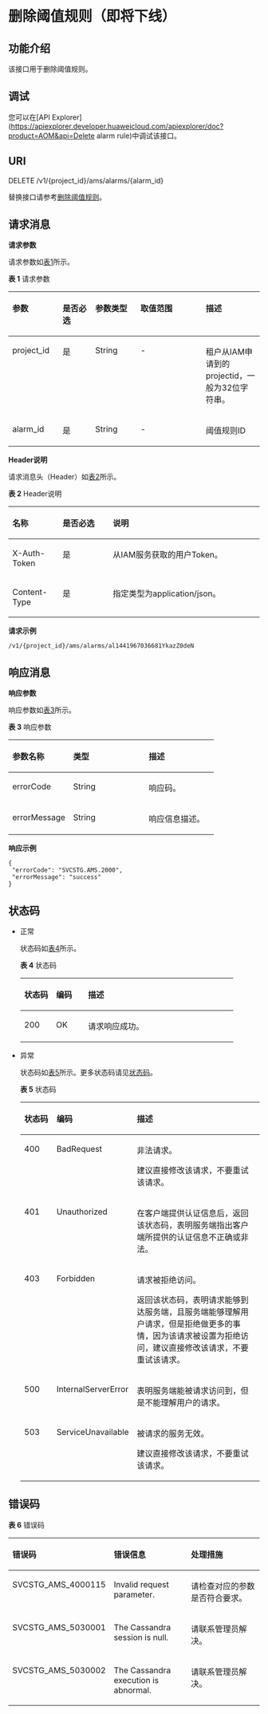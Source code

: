 # 删除阈值规则（即将下线）<a name="aom_04_0017"></a>

## 功能介绍<a name="zh-cn_topic_0096010433_section56222540"></a>

该接口用于删除阈值规则。

## 调试<a name="section946492717473"></a>

您可以在[API Explorer](https://apiexplorer.developer.huaweicloud.com/apiexplorer/doc?product=AOM&api=Delete alarm rule)中调试该接口。

## URI<a name="zh-cn_topic_0096010433_section36240817"></a>

DELETE /v1/\{project\_id\}/ams/alarms/\{alarm\_id\}

替换接口请参考[删除阈值规则](删除阈值规则.md)。

## 请求消息<a name="zh-cn_topic_0096010433_section57731898"></a>

**请求参数**

请求参数如[表1](#zh-cn_topic_0096010433_d0e3568)所示。

**表 1**  请求参数

<a name="zh-cn_topic_0096010433_d0e3568"></a>
<table><thead align="left"><tr id="zh-cn_topic_0096010433_row37419966"><th class="cellrowborder" valign="top" width="20%" id="mcps1.2.6.1.1"><p id="zh-cn_topic_0096010433_p11118435"><a name="zh-cn_topic_0096010433_p11118435"></a><a name="zh-cn_topic_0096010433_p11118435"></a>参数</p>
</th>
<th class="cellrowborder" valign="top" width="13%" id="mcps1.2.6.1.2"><p id="zh-cn_topic_0096010433_p28178065"><a name="zh-cn_topic_0096010433_p28178065"></a><a name="zh-cn_topic_0096010433_p28178065"></a>是否必选</p>
</th>
<th class="cellrowborder" valign="top" width="18%" id="mcps1.2.6.1.3"><p id="zh-cn_topic_0096010433_p721903"><a name="zh-cn_topic_0096010433_p721903"></a><a name="zh-cn_topic_0096010433_p721903"></a>参数类型</p>
</th>
<th class="cellrowborder" valign="top" width="26%" id="mcps1.2.6.1.4"><p id="zh-cn_topic_0096010433_p58474149"><a name="zh-cn_topic_0096010433_p58474149"></a><a name="zh-cn_topic_0096010433_p58474149"></a>取值范围</p>
</th>
<th class="cellrowborder" valign="top" width="23%" id="mcps1.2.6.1.5"><p id="zh-cn_topic_0096010433_p38785628"><a name="zh-cn_topic_0096010433_p38785628"></a><a name="zh-cn_topic_0096010433_p38785628"></a>描述</p>
</th>
</tr>
</thead>
<tbody><tr id="zh-cn_topic_0096010433_row54628155"><td class="cellrowborder" valign="top" width="20%" headers="mcps1.2.6.1.1 "><p id="zh-cn_topic_0096010433_p62804459"><a name="zh-cn_topic_0096010433_p62804459"></a><a name="zh-cn_topic_0096010433_p62804459"></a>project_id</p>
</td>
<td class="cellrowborder" valign="top" width="13%" headers="mcps1.2.6.1.2 "><p id="zh-cn_topic_0096010433_p53996436"><a name="zh-cn_topic_0096010433_p53996436"></a><a name="zh-cn_topic_0096010433_p53996436"></a>是</p>
</td>
<td class="cellrowborder" valign="top" width="18%" headers="mcps1.2.6.1.3 "><p id="p271952223215"><a name="p271952223215"></a><a name="p271952223215"></a>String</p>
</td>
<td class="cellrowborder" valign="top" width="26%" headers="mcps1.2.6.1.4 "><p id="zh-cn_topic_0096010433_p2924270"><a name="zh-cn_topic_0096010433_p2924270"></a><a name="zh-cn_topic_0096010433_p2924270"></a>-</p>
</td>
<td class="cellrowborder" valign="top" width="23%" headers="mcps1.2.6.1.5 "><p id="zh-cn_topic_0096010433_p35539312"><a name="zh-cn_topic_0096010433_p35539312"></a><a name="zh-cn_topic_0096010433_p35539312"></a>租户从IAM申请到的projectid，一般为32位字符串。</p>
</td>
</tr>
<tr id="zh-cn_topic_0096010433_row51418354"><td class="cellrowborder" valign="top" width="20%" headers="mcps1.2.6.1.1 "><p id="zh-cn_topic_0096010433_p4137184"><a name="zh-cn_topic_0096010433_p4137184"></a><a name="zh-cn_topic_0096010433_p4137184"></a>alarm_id</p>
</td>
<td class="cellrowborder" valign="top" width="13%" headers="mcps1.2.6.1.2 "><p id="zh-cn_topic_0096010433_p66676498"><a name="zh-cn_topic_0096010433_p66676498"></a><a name="zh-cn_topic_0096010433_p66676498"></a>是</p>
</td>
<td class="cellrowborder" valign="top" width="18%" headers="mcps1.2.6.1.3 "><p id="p18724152217320"><a name="p18724152217320"></a><a name="p18724152217320"></a>String</p>
</td>
<td class="cellrowborder" valign="top" width="26%" headers="mcps1.2.6.1.4 "><p id="zh-cn_topic_0096010433_p48932964"><a name="zh-cn_topic_0096010433_p48932964"></a><a name="zh-cn_topic_0096010433_p48932964"></a>-</p>
</td>
<td class="cellrowborder" valign="top" width="23%" headers="mcps1.2.6.1.5 "><p id="zh-cn_topic_0096010433_p4147156"><a name="zh-cn_topic_0096010433_p4147156"></a><a name="zh-cn_topic_0096010433_p4147156"></a>阈值规则ID</p>
</td>
</tr>
</tbody>
</table>

**Header说明**

请求消息头（Header）如[表2](#zh-cn_topic_0096010433_table17428844137)所示。

**表 2**  Header说明

<a name="zh-cn_topic_0096010433_table17428844137"></a>
<table><thead align="left"><tr id="zh-cn_topic_0096010433_row1542824171318"><th class="cellrowborder" valign="top" width="20%" id="mcps1.2.4.1.1"><p id="zh-cn_topic_0096010433_p18428241134"><a name="zh-cn_topic_0096010433_p18428241134"></a><a name="zh-cn_topic_0096010433_p18428241134"></a>名称</p>
</th>
<th class="cellrowborder" valign="top" width="20%" id="mcps1.2.4.1.2"><p id="zh-cn_topic_0096010433_p1142819412139"><a name="zh-cn_topic_0096010433_p1142819412139"></a><a name="zh-cn_topic_0096010433_p1142819412139"></a>是否必选</p>
</th>
<th class="cellrowborder" valign="top" width="60%" id="mcps1.2.4.1.3"><p id="zh-cn_topic_0096010433_p1742816441311"><a name="zh-cn_topic_0096010433_p1742816441311"></a><a name="zh-cn_topic_0096010433_p1742816441311"></a>说明</p>
</th>
</tr>
</thead>
<tbody><tr id="zh-cn_topic_0096010433_row1942834191319"><td class="cellrowborder" valign="top" width="20%" headers="mcps1.2.4.1.1 "><p id="zh-cn_topic_0096010433_p166451516193818"><a name="zh-cn_topic_0096010433_p166451516193818"></a><a name="zh-cn_topic_0096010433_p166451516193818"></a>X-Auth-Token</p>
</td>
<td class="cellrowborder" valign="top" width="20%" headers="mcps1.2.4.1.2 "><p id="zh-cn_topic_0096010433_p464591643812"><a name="zh-cn_topic_0096010433_p464591643812"></a><a name="zh-cn_topic_0096010433_p464591643812"></a>是</p>
</td>
<td class="cellrowborder" valign="top" width="60%" headers="mcps1.2.4.1.3 "><p id="zh-cn_topic_0096010433_p156451416173813"><a name="zh-cn_topic_0096010433_p156451416173813"></a><a name="zh-cn_topic_0096010433_p156451416173813"></a>从IAM服务获取的用户Token。</p>
</td>
</tr>
<tr id="zh-cn_topic_0096010433_row2428124181313"><td class="cellrowborder" valign="top" width="20%" headers="mcps1.2.4.1.1 "><p id="zh-cn_topic_0096010433_p464641619384"><a name="zh-cn_topic_0096010433_p464641619384"></a><a name="zh-cn_topic_0096010433_p464641619384"></a>Content-Type</p>
</td>
<td class="cellrowborder" valign="top" width="20%" headers="mcps1.2.4.1.2 "><p id="zh-cn_topic_0096010433_p464631663813"><a name="zh-cn_topic_0096010433_p464631663813"></a><a name="zh-cn_topic_0096010433_p464631663813"></a>是</p>
</td>
<td class="cellrowborder" valign="top" width="60%" headers="mcps1.2.4.1.3 "><p id="zh-cn_topic_0096010433_p1464691683810"><a name="zh-cn_topic_0096010433_p1464691683810"></a><a name="zh-cn_topic_0096010433_p1464691683810"></a>指定类型为application/json。</p>
</td>
</tr>
</tbody>
</table>

**请求示例**

```
/v1/{project_id}/ams/alarms/al1441967036681YkazZ0deN
```

## 响应消息<a name="zh-cn_topic_0096010433_section49825042"></a>

**响应参数**

响应参数如[表3](#zh-cn_topic_0096010433_d0e3648)所示。

**表 3**  响应参数

<a name="zh-cn_topic_0096010433_d0e3648"></a>
<table><thead align="left"><tr id="zh-cn_topic_0096010433_row43591827"><th class="cellrowborder" valign="top" width="29.592959295929592%" id="mcps1.2.4.1.1"><p id="zh-cn_topic_0096010433_p41277099"><a name="zh-cn_topic_0096010433_p41277099"></a><a name="zh-cn_topic_0096010433_p41277099"></a>参数名称</p>
</th>
<th class="cellrowborder" valign="top" width="36.733673367336735%" id="mcps1.2.4.1.2"><p id="zh-cn_topic_0096010433_p55110736"><a name="zh-cn_topic_0096010433_p55110736"></a><a name="zh-cn_topic_0096010433_p55110736"></a>类型</p>
</th>
<th class="cellrowborder" valign="top" width="33.673367336733676%" id="mcps1.2.4.1.3"><p id="zh-cn_topic_0096010433_p34784617"><a name="zh-cn_topic_0096010433_p34784617"></a><a name="zh-cn_topic_0096010433_p34784617"></a>描述</p>
</th>
</tr>
</thead>
<tbody><tr id="zh-cn_topic_0096010433_row66090591"><td class="cellrowborder" valign="top" width="29.592959295929592%" headers="mcps1.2.4.1.1 "><p id="zh-cn_topic_0096010433_p51737625"><a name="zh-cn_topic_0096010433_p51737625"></a><a name="zh-cn_topic_0096010433_p51737625"></a>errorCode</p>
</td>
<td class="cellrowborder" valign="top" width="36.733673367336735%" headers="mcps1.2.4.1.2 "><p id="p1853292663214"><a name="p1853292663214"></a><a name="p1853292663214"></a>String</p>
</td>
<td class="cellrowborder" valign="top" width="33.673367336733676%" headers="mcps1.2.4.1.3 "><p id="zh-cn_topic_0096010433_p13925371"><a name="zh-cn_topic_0096010433_p13925371"></a><a name="zh-cn_topic_0096010433_p13925371"></a>响应码。</p>
</td>
</tr>
<tr id="zh-cn_topic_0096010433_row58219475"><td class="cellrowborder" valign="top" width="29.592959295929592%" headers="mcps1.2.4.1.1 "><p id="zh-cn_topic_0096010433_p18157064"><a name="zh-cn_topic_0096010433_p18157064"></a><a name="zh-cn_topic_0096010433_p18157064"></a>errorMessage</p>
</td>
<td class="cellrowborder" valign="top" width="36.733673367336735%" headers="mcps1.2.4.1.2 "><p id="p05372026123218"><a name="p05372026123218"></a><a name="p05372026123218"></a>String</p>
</td>
<td class="cellrowborder" valign="top" width="33.673367336733676%" headers="mcps1.2.4.1.3 "><p id="zh-cn_topic_0096010433_p10268340"><a name="zh-cn_topic_0096010433_p10268340"></a><a name="zh-cn_topic_0096010433_p10268340"></a>响应信息描述。</p>
</td>
</tr>
</tbody>
</table>

**响应示例**

```
{  
 "errorCode": "SVCSTG.AMS.2000", 
 "errorMessage": "success" 
}
```

## 状态码<a name="zh-cn_topic_0096010433_section45772201"></a>

-   正常

    状态码如[表4](#zh-cn_topic_0096010433_table86491459125016)所示。

    **表 4**  状态码

    <a name="zh-cn_topic_0096010433_table86491459125016"></a>
    <table><thead align="left"><tr id="zh-cn_topic_0096010433_row58979846"><th class="cellrowborder" valign="top" width="15%" id="mcps1.2.4.1.1"><p id="zh-cn_topic_0096010433_p12638194"><a name="zh-cn_topic_0096010433_p12638194"></a><a name="zh-cn_topic_0096010433_p12638194"></a>状态码</p>
    </th>
    <th class="cellrowborder" valign="top" width="15%" id="mcps1.2.4.1.2"><p id="zh-cn_topic_0096010433_p18261589486"><a name="zh-cn_topic_0096010433_p18261589486"></a><a name="zh-cn_topic_0096010433_p18261589486"></a>编码</p>
    </th>
    <th class="cellrowborder" valign="top" width="70%" id="mcps1.2.4.1.3"><p id="zh-cn_topic_0096010433_p17060819"><a name="zh-cn_topic_0096010433_p17060819"></a><a name="zh-cn_topic_0096010433_p17060819"></a>描述</p>
    </th>
    </tr>
    </thead>
    <tbody><tr id="zh-cn_topic_0096010433_row39749137"><td class="cellrowborder" valign="top" width="15%" headers="mcps1.2.4.1.1 "><p id="zh-cn_topic_0096010433_p65563539"><a name="zh-cn_topic_0096010433_p65563539"></a><a name="zh-cn_topic_0096010433_p65563539"></a>200</p>
    </td>
    <td class="cellrowborder" valign="top" width="15%" headers="mcps1.2.4.1.2 "><p id="zh-cn_topic_0096010433_p115208125323"><a name="zh-cn_topic_0096010433_p115208125323"></a><a name="zh-cn_topic_0096010433_p115208125323"></a>OK</p>
    </td>
    <td class="cellrowborder" valign="top" width="70%" headers="mcps1.2.4.1.3 "><p id="zh-cn_topic_0096010433_p19579466497"><a name="zh-cn_topic_0096010433_p19579466497"></a><a name="zh-cn_topic_0096010433_p19579466497"></a>请求响应成功。</p>
    </td>
    </tr>
    </tbody>
    </table>


-   异常

    状态码如[表5](#zh-cn_topic_0096010433_table939134985614)所示。更多状态码请见[状态码](状态码.md)。

    **表 5**  状态码

    <a name="zh-cn_topic_0096010433_table939134985614"></a>
    <table><thead align="left"><tr id="zh-cn_topic_0096010433_row44141239"><th class="cellrowborder" valign="top" width="15%" id="mcps1.2.4.1.1"><p id="zh-cn_topic_0096010433_p18670586"><a name="zh-cn_topic_0096010433_p18670586"></a><a name="zh-cn_topic_0096010433_p18670586"></a>状态码</p>
    </th>
    <th class="cellrowborder" valign="top" width="15%" id="mcps1.2.4.1.2"><p id="zh-cn_topic_0096010433_p47075245288"><a name="zh-cn_topic_0096010433_p47075245288"></a><a name="zh-cn_topic_0096010433_p47075245288"></a>编码</p>
    </th>
    <th class="cellrowborder" valign="top" width="70%" id="mcps1.2.4.1.3"><p id="zh-cn_topic_0096010433_p35922469"><a name="zh-cn_topic_0096010433_p35922469"></a><a name="zh-cn_topic_0096010433_p35922469"></a>描述</p>
    </th>
    </tr>
    </thead>
    <tbody><tr id="zh-cn_topic_0096010433_row24038881"><td class="cellrowborder" valign="top" width="15%" headers="mcps1.2.4.1.1 "><p id="zh-cn_topic_0096010433_p992341"><a name="zh-cn_topic_0096010433_p992341"></a><a name="zh-cn_topic_0096010433_p992341"></a>400</p>
    </td>
    <td class="cellrowborder" valign="top" width="15%" headers="mcps1.2.4.1.2 "><p id="zh-cn_topic_0096010433_p126271018112520"><a name="zh-cn_topic_0096010433_p126271018112520"></a><a name="zh-cn_topic_0096010433_p126271018112520"></a>BadRequest</p>
    </td>
    <td class="cellrowborder" valign="top" width="70%" headers="mcps1.2.4.1.3 "><p id="zh-cn_topic_0096010433_p2431727192515"><a name="zh-cn_topic_0096010433_p2431727192515"></a><a name="zh-cn_topic_0096010433_p2431727192515"></a>非法请求。</p>
    <p id="zh-cn_topic_0096010433_p34352717254"><a name="zh-cn_topic_0096010433_p34352717254"></a><a name="zh-cn_topic_0096010433_p34352717254"></a>建议直接修改该请求，不要重试该请求。</p>
    </td>
    </tr>
    <tr id="zh-cn_topic_0096010433_row52328576"><td class="cellrowborder" valign="top" width="15%" headers="mcps1.2.4.1.1 "><p id="zh-cn_topic_0096010433_p10756297"><a name="zh-cn_topic_0096010433_p10756297"></a><a name="zh-cn_topic_0096010433_p10756297"></a>401</p>
    </td>
    <td class="cellrowborder" valign="top" width="15%" headers="mcps1.2.4.1.2 "><p id="zh-cn_topic_0096010433_p195759466253"><a name="zh-cn_topic_0096010433_p195759466253"></a><a name="zh-cn_topic_0096010433_p195759466253"></a>Unauthorized</p>
    </td>
    <td class="cellrowborder" valign="top" width="70%" headers="mcps1.2.4.1.3 "><p id="zh-cn_topic_0096010433_p1371123810254"><a name="zh-cn_topic_0096010433_p1371123810254"></a><a name="zh-cn_topic_0096010433_p1371123810254"></a>在客户端提供认证信息后，返回该状态码，表明服务端指出客户端所提供的认证信息不正确或非法。</p>
    </td>
    </tr>
    <tr id="zh-cn_topic_0096010433_row56712700"><td class="cellrowborder" valign="top" width="15%" headers="mcps1.2.4.1.1 "><p id="zh-cn_topic_0096010433_p30325987"><a name="zh-cn_topic_0096010433_p30325987"></a><a name="zh-cn_topic_0096010433_p30325987"></a>403</p>
    </td>
    <td class="cellrowborder" valign="top" width="15%" headers="mcps1.2.4.1.2 "><p id="zh-cn_topic_0096010433_p15185125614254"><a name="zh-cn_topic_0096010433_p15185125614254"></a><a name="zh-cn_topic_0096010433_p15185125614254"></a>Forbidden</p>
    </td>
    <td class="cellrowborder" valign="top" width="70%" headers="mcps1.2.4.1.3 "><p id="zh-cn_topic_0096010433_p10447844263"><a name="zh-cn_topic_0096010433_p10447844263"></a><a name="zh-cn_topic_0096010433_p10447844263"></a>请求被拒绝访问。</p>
    <p id="zh-cn_topic_0096010433_p20447941267"><a name="zh-cn_topic_0096010433_p20447941267"></a><a name="zh-cn_topic_0096010433_p20447941267"></a>返回该状态码，表明请求能够到达服务端，且服务端能够理解用户请求，但是拒绝做更多的事情，因为该请求被设置为拒绝访问，建议直接修改该请求，不要重试该请求。</p>
    </td>
    </tr>
    <tr id="zh-cn_topic_0096010433_row28828553"><td class="cellrowborder" valign="top" width="15%" headers="mcps1.2.4.1.1 "><p id="zh-cn_topic_0096010433_p53411432"><a name="zh-cn_topic_0096010433_p53411432"></a><a name="zh-cn_topic_0096010433_p53411432"></a>500</p>
    </td>
    <td class="cellrowborder" valign="top" width="15%" headers="mcps1.2.4.1.2 "><p id="zh-cn_topic_0096010433_p2945812153211"><a name="zh-cn_topic_0096010433_p2945812153211"></a><a name="zh-cn_topic_0096010433_p2945812153211"></a>InternalServerError</p>
    </td>
    <td class="cellrowborder" valign="top" width="70%" headers="mcps1.2.4.1.3 "><p id="zh-cn_topic_0096010433_p1815584516269"><a name="zh-cn_topic_0096010433_p1815584516269"></a><a name="zh-cn_topic_0096010433_p1815584516269"></a>表明服务端能被请求访问到，但是不能理解用户的请求。</p>
    </td>
    </tr>
    <tr id="zh-cn_topic_0096010433_row13793060"><td class="cellrowborder" valign="top" width="15%" headers="mcps1.2.4.1.1 "><p id="zh-cn_topic_0096010433_p43496037"><a name="zh-cn_topic_0096010433_p43496037"></a><a name="zh-cn_topic_0096010433_p43496037"></a>503</p>
    </td>
    <td class="cellrowborder" valign="top" width="15%" headers="mcps1.2.4.1.2 "><p id="zh-cn_topic_0096010433_p205675500263"><a name="zh-cn_topic_0096010433_p205675500263"></a><a name="zh-cn_topic_0096010433_p205675500263"></a>ServiceUnavailable</p>
    </td>
    <td class="cellrowborder" valign="top" width="70%" headers="mcps1.2.4.1.3 "><p id="zh-cn_topic_0096010433_p4668115672614"><a name="zh-cn_topic_0096010433_p4668115672614"></a><a name="zh-cn_topic_0096010433_p4668115672614"></a>被请求的服务无效。</p>
    <p id="zh-cn_topic_0096010433_p14669256182611"><a name="zh-cn_topic_0096010433_p14669256182611"></a><a name="zh-cn_topic_0096010433_p14669256182611"></a>建议直接修改该请求，不要重试该请求。</p>
    </td>
    </tr>
    </tbody>
    </table>


## 错误码<a name="zh-cn_topic_0096010433_section180881121217"></a>

**表 6**  错误码

<a name="zh-cn_topic_0096010433_table4880211161220"></a>
<table><thead align="left"><tr id="zh-cn_topic_0096010433_row58767117124"><th class="cellrowborder" valign="top" width="33.333333333333336%" id="mcps1.2.4.1.1"><p id="zh-cn_topic_0096010433_p1287611131219"><a name="zh-cn_topic_0096010433_p1287611131219"></a><a name="zh-cn_topic_0096010433_p1287611131219"></a>错误码</p>
</th>
<th class="cellrowborder" valign="top" width="33.333333333333336%" id="mcps1.2.4.1.2"><p id="zh-cn_topic_0096010433_p14876141115124"><a name="zh-cn_topic_0096010433_p14876141115124"></a><a name="zh-cn_topic_0096010433_p14876141115124"></a>错误信息</p>
</th>
<th class="cellrowborder" valign="top" width="33.333333333333336%" id="mcps1.2.4.1.3"><p id="zh-cn_topic_0096010433_p1687631110123"><a name="zh-cn_topic_0096010433_p1687631110123"></a><a name="zh-cn_topic_0096010433_p1687631110123"></a>处理措施</p>
</th>
</tr>
</thead>
<tbody><tr id="zh-cn_topic_0096010433_row1687961171220"><td class="cellrowborder" valign="top" width="33.333333333333336%" headers="mcps1.2.4.1.1 "><p id="zh-cn_topic_0096010433_p20954103981711"><a name="zh-cn_topic_0096010433_p20954103981711"></a><a name="zh-cn_topic_0096010433_p20954103981711"></a>SVCSTG_AMS_4000115</p>
</td>
<td class="cellrowborder" valign="top" width="33.333333333333336%" headers="mcps1.2.4.1.2 "><p id="zh-cn_topic_0096010433_p3487104317473"><a name="zh-cn_topic_0096010433_p3487104317473"></a><a name="zh-cn_topic_0096010433_p3487104317473"></a>Invalid request parameter.</p>
</td>
<td class="cellrowborder" valign="top" width="33.333333333333336%" headers="mcps1.2.4.1.3 "><p id="zh-cn_topic_0096010433_p7954113941718"><a name="zh-cn_topic_0096010433_p7954113941718"></a><a name="zh-cn_topic_0096010433_p7954113941718"></a>请检查对应的参数是否符合要求。</p>
</td>
</tr>
<tr id="zh-cn_topic_0096010433_row16880411161212"><td class="cellrowborder" valign="top" width="33.333333333333336%" headers="mcps1.2.4.1.1 "><p id="zh-cn_topic_0096010433_p495453931711"><a name="zh-cn_topic_0096010433_p495453931711"></a><a name="zh-cn_topic_0096010433_p495453931711"></a>SVCSTG_AMS_5030001</p>
</td>
<td class="cellrowborder" valign="top" width="33.333333333333336%" headers="mcps1.2.4.1.2 "><p id="zh-cn_topic_0096010433_p6487104384716"><a name="zh-cn_topic_0096010433_p6487104384716"></a><a name="zh-cn_topic_0096010433_p6487104384716"></a>The Cassandra session is null.</p>
</td>
<td class="cellrowborder" valign="top" width="33.333333333333336%" headers="mcps1.2.4.1.3 "><p id="zh-cn_topic_0096010433_p79541039101711"><a name="zh-cn_topic_0096010433_p79541039101711"></a><a name="zh-cn_topic_0096010433_p79541039101711"></a>请联系管理员解决。</p>
</td>
</tr>
<tr id="zh-cn_topic_0096010433_row199791311201315"><td class="cellrowborder" valign="top" width="33.333333333333336%" headers="mcps1.2.4.1.1 "><p id="zh-cn_topic_0096010433_p2954133991712"><a name="zh-cn_topic_0096010433_p2954133991712"></a><a name="zh-cn_topic_0096010433_p2954133991712"></a>SVCSTG_AMS_5030002</p>
</td>
<td class="cellrowborder" valign="top" width="33.333333333333336%" headers="mcps1.2.4.1.2 "><p id="zh-cn_topic_0096010433_p148784310478"><a name="zh-cn_topic_0096010433_p148784310478"></a><a name="zh-cn_topic_0096010433_p148784310478"></a>The Cassandra execution is abnormal.</p>
</td>
<td class="cellrowborder" valign="top" width="33.333333333333336%" headers="mcps1.2.4.1.3 "><p id="zh-cn_topic_0096010433_p16954183941711"><a name="zh-cn_topic_0096010433_p16954183941711"></a><a name="zh-cn_topic_0096010433_p16954183941711"></a>请联系管理员解决。</p>
</td>
</tr>
</tbody>
</table>

